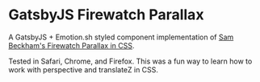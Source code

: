 # GatsbyJS Firewatch Parallax

A GatsbyJS + Emotion.sh styled component implementation of [Sam Beckham's Firewatch Parallax in CSS](https://codepen.io/samdbeckham/pen/OPXPNp).

Tested in Safari, Chrome, and Firefox. This was a fun way to learn how to work with perspective and translateZ in CSS. 